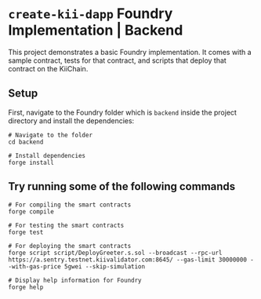 # `create-kii-dapp` Foundry Implementation | Backend

This project demonstrates a basic Foundry implementation. It comes with a sample contract, tests for that contract, and scripts that deploy that contract on the KiiChain.

## Setup

First, navigate to the Foundry folder which is `backend` inside the project directory and install the dependencies:

```shell
# Navigate to the folder
cd backend

# Install dependencies
forge install
```

## Try running some of the following commands

```shell
# For compiling the smart contracts
forge compile

# For testing the smart contracts
forge test

# For deploying the smart contracts
forge script script/DeployGreeter.s.sol --broadcast --rpc-url https://a.sentry.testnet.kiivalidator.com:8645/ --gas-limit 30000000 --with-gas-price 5gwei --skip-simulation

# Display help information for Foundry
forge help
```
